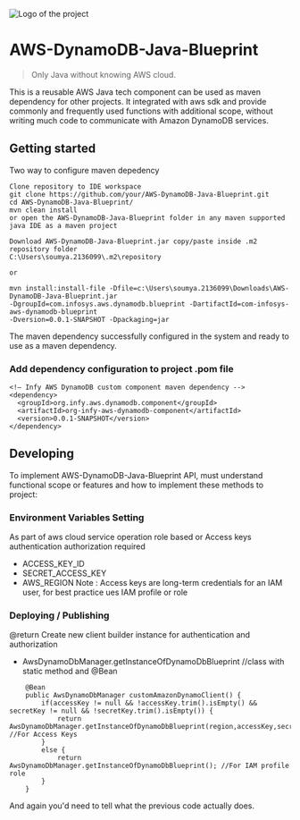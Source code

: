 ![Logo of the project](https://upload.wikimedia.org/wikipedia/commons/9/95/Infosys_logo.svg)

# AWS-DynamoDB-Java-Blueprint
> Only Java without knowing AWS cloud.

This is a reusable AWS Java tech component can be used as maven dependency for other projects.
It integrated with aws sdk and provide commonly and frequently used functions with additional scope,
without writing much code to communicate with Amazon DynamoDB services.

## Getting started

Two way to configure maven depedency 

```shell
Clone repository to IDE workspace
git clone https://github.com/your/AWS-DynamoDB-Java-Blueprint.git
cd AWS-DynamoDB-Java-Blueprint/
mvn clean install
or open the AWS-DynamoDB-Java-Blueprint folder in any maven supported java IDE as a maven project
```

```shell
Download AWS-DynamoDB-Java-Blueprint.jar copy/paste inside .m2 repository folder 
C:\Users\soumya.2136099\.m2\repository

or

mvn install:install-file -Dfile=c:\Users\soumya.2136099\Downloads\AWS-DynamoDB-Java-Blueprint.jar 
-DgroupId=com.infosys.aws.dynamodb.blueprint -DartifactId=com-infosys-aws-dynamodb-blueprint 
-Dversion=0.0.1-SNAPSHOT -Dpackaging=jar
```

The maven dependency successfully configured in the system and ready to use as a maven dependency.

### Add dependency configuration to project .pom file
```shell
<!— Infy AWS DynamoDB custom component maven dependency -->
<dependency>
  <groupId>org.infy.aws.dynamodb.component</groupId>
  <artifactId>org-infy-aws-dynamodb-component</artifactId>
  <version>0.0.1-SNAPSHOT</version>
</dependency>
```

## Developing

To implement AWS-DynamoDB-Java-Blueprint API, must understand functional scope or features 
and how to implement these methods to project:

### Environment Variables Setting

As part of aws cloud service operation role based or Access keys authentication authorization required
* ACCESS_KEY_ID
* SECRET_ACCESS_KEY
* AWS_REGION
Note : Access keys are long-term credentials for an IAM user, for best practice ues IAM profile or role

### Deploying / Publishing

@return Create new client builder instance for authentication and authorization
* AwsDynamoDbManager.getInstanceOfDynamoDbBlueprint //class with static method and @Bean
```shell
	@Bean
	public AwsDynamoDbManager customAmazonDynamoClient() {
		if(accessKey != null && !accessKey.trim().isEmpty() && secretKey != null && !secretKey.trim().isEmpty()) {
			return AwsDynamoDbManager.getInstanceOfDynamoDbBlueprint(region,accessKey,secretKey); //For Access Keys
		}
		else {
			return AwsDynamoDbManager.getInstanceOfDynamoDbBlueprint(); //For IAM profile role
		}
	}
```

And again you'd need to tell what the previous code actually does.

